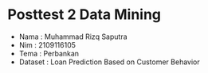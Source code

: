 # Posttest 2 Data Mining
- Nama : Muhammad Rizq Saputra
- Nim  : 2109116105
- Tema : Perbankan
- Dataset : Loan Prediction Based on Customer Behavior
